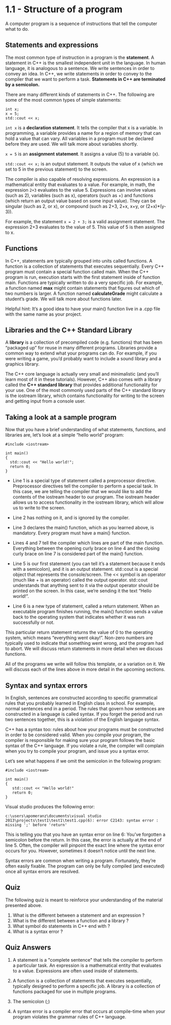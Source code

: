# 1.1 - Structure of a program

A computer program is a sequence of instructions that tell the computer what to do.

## Statements and expressions

The most common type of instruction in a program is the **statement**. A statement in C++ is the smallest independent unit in the language. In human language, it is analogous to a sentence. We write sentences in order to convey an idea. In C++, we write statements in order to convey to the compiler that we want to perform a task. **Statements in C++ are terminated by a semicolon.**

There are many different kinds of statements in C++. The following are some of the most common types of simple statements:

```
int x;
x = 5;
std::cout << x;
```

```int x``` is a **declaration statement**. It tells the compiler that x is a variable. In programming, a variable provides a name for a region of memory that can hold a value that can vary. All variables in a program must be declared before they are used. We will talk more about variables shortly.

```x = 5``` is an **assignment statement**. It assigns a value (5) to a variable (x).

```std::cout << x;``` is an output statement. It outputs the value of x (which we set to 5 in the previous statement) to the screen.

The compiler is also capable of resolving expressions. An expression is a mathematical entity that evaluates to a value. For example, in math, the expression ```2+3``` evaluates to the value 5. Expressions can involve values (such as 2), variables (such as x), operators (such as +) and functions (which return an output value based on some input value). They can be singular (such as 2, or x), or compound (such as 2+3, 2+x, x+y, or (2+x)*(y-3)).

For example, the statement ```x = 2 + 3;``` is a valid assignment statement. The expression 2+3 evaluates to the value of 5. This value of 5 is then assigned to x.


## Functions

In C++, statements are typically grouped into units called functions. A function is a collection of statements that executes sequentially. Every C++ program must contain a special function called main. When the C++ program is run, execution starts with the first statement inside of function main. Functions are typically written to do a very specific job. For example, a function named **max** might contain statements that figures out which of two numbers is larger. A function named **calculateGrade** might calculate a student’s grade. We will talk more about functions later.

Helpful hint: It’s a good idea to have your main() function live in a .cpp file with the same name as your project.


## Libraries and the C++ Standard Library

A **library** is a collection of precompiled code (e.g. functions) that has been “packaged up” for reuse in many different programs. Libraries provide a common way to extend what your programs can do. For example, if you were writing a game, you’d probably want to include a sound library and a graphics library.

The C++ core language is actually very small and minimalistic (and you’ll learn most of it in these tutorials). However, C++ also comes with a library called the **C++ standard library** that provides additional functionality for your use. One of the most commonly used parts of the C++ standard library is the iostream library, which contains functionality for writing to the screen and getting input from a console user.

## Taking a look at a sample program

Now that you have a brief understanding of what statements, functions, and libraries are, let’s look at a simple “hello world” program:

```
#include <iostream>

int main()
{
  std::cout << "Hello world!";
  return 0;
}
```


- Line 1 is a special type of statement called a preprocessor directive. Preprocessor directives tell the compiler to perform a special task. In this case, we are telling the compiler that we would like to add the contents of the iostream header to our program. The iostream header allows us to access functionality in the iostream library, which will allow us to write to the screen.

- Line 2 has nothing on it, and is ignored by the compiler.

- Line 3 declares the main() function, which as you learned above, is mandatory. Every program must have a main() function.

- Lines 4 and 7 tell the compiler which lines are part of the main function. Everything between the opening curly brace on line 4 and the closing curly brace on line 7 is considered part of the main() function.

- Line 5 is our first statement (you can tell it’s a statement because it ends with a semicolon), and it is an output statement. std::cout is a special object that represents the console/screen. The << symbol is an operator (much like + is an operator) called the output operator. std::cout understands that anything sent to it via the output operator should be printed on the screen. In this case, we’re sending it the text “Hello world!”.

- Line 6 is a new type of statement, called a return statement. When an executable program finishes running, the main() function sends a value back to the operating system that indicates whether it was run successfully or not.

This particular return statement returns the value of 0 to the operating system, which means “everything went okay!”. Non-zero numbers are typically used to indicate that something went wrong, and the program had to abort. We will discuss return statements in more detail when we discuss functions.

All of the programs we write will follow this template, or a variation on it. We will discuss each of the lines above in more detail in the upcoming sections.

## Syntax and syntax errors

In English, sentences are constructed according to specific grammatical rules that you probably learned in English class in school. For example, normal sentences end in a period. The rules that govern how sentences are constructed in a language is called syntax. If you forget the period and run two sentences together, this is a violation of the English language syntax.

C++ has a syntax too: rules about how your programs must be constructed in order to be considered valid. When you compile your program, the compiler is responsible for making sure your program follows the basic syntax of the C++ language. If you violate a rule, the compiler will complain when you try to compile your program, and issue you a syntax error.

Let’s see what happens if we omit the semicolon in the following program:

```
#include <iostream>

int main()
{
   std::cout << "Hello world!"
   return 0;
}
```

Visual studio produces the following error:

```
c:\users\apomeranz\documents\visual studio 2013\projects\test1\test1\test1.cpp(6): error C2143: syntax error : missing ';' before 'return'

```

This is telling you that you have an syntax error on line 6: You’ve forgotten a semicolon before the return. In this case, the error is actually at the end of line 5. Often, the compiler will pinpoint the exact line where the syntax error occurs for you. However, sometimes it doesn’t notice until the next line.

Syntax errors are common when writing a program. Fortunately, they’re often easily fixable. The program can only be fully compiled (and executed) once all syntax errors are resolved.

## Quiz

The following quiz is meant to reinforce your understanding of the material presented above.

1. What is the different between a statement and an expression ?
2. What is the different between a function and a library ?
3. What symbol do statements in C++ end with ?
4. What is a syntax error ?

## Quiz Answers

1. A statement is a "complete sentence" that tells the compiler to perform a particular task. An expression is a mathematical entity that evaluates to a value. Expressions are often used inside of statements.

2. A function is a collection of statements that executes sequentially, typically designed to perform a specific job. A library is a collection of functions packaged for use in multiple programs.

3. The semicolon (;)

4. A syntax error is a compiler error that occurs at compile-time when your program violates the grammar rules of C++ language.
